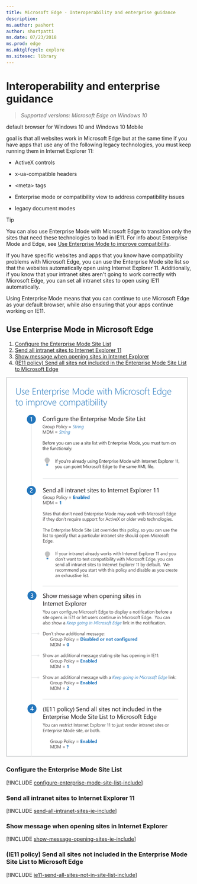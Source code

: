 ```yaml
---
title: Microsoft Edge - Interoperability and enterprise guidance
description: 
ms.author: pashort
author: shortpatti
ms.date: 07/23/2018
ms.prod: edge
ms.mktglfcycl: explore
ms.sitesec: library
---
```


# Interoperability and enterprise guidance
>*Supported versions: Microsoft Edge on Windows 10*  


default browser for Windows 10 and Windows 10 Mobile

goal is that all websites work in Microsoft Edge but at the same time if you have apps that use any of the following legacy technologies, you must keep running them in Internet Explorer 11:

* ActiveX controls

* x-ua-compatible headers

* &lt;meta&gt; tags

* Enterprise mode or compatibility view to address compatibility issues

* legacy document modes


>[!TIP]
>You can also use Enterprise Mode with Microsoft Edge to transition only the sites that need these technologies to load in IE11. For info about Enterprise Mode and Edge, see [Use Enterprise Mode to improve compatibility](emie-to-improve-compatibility.md). 




If you have specific websites and apps that you know have compatibility problems with Microsoft Edge, you can use the Enterprise Mode site list so that the websites automatically open using Internet Explorer 11. Additionally, if you know that your intranet sites aren't going to work correctly with Microsoft Edge, you can set all intranet sites to open using IE11 automatically.

Using Enterprise Mode means that you can continue to use Microsoft Edge as your default browser, while also ensuring that your apps continue working on IE11.

## Use Enterprise Mode in Microsoft Edge

1. [Configure the Enterprise Mode Site List](#configure-the-enterprise-mode-site-list)
2. [Send all intranet sites to Internet Explorer 11](#send-all-intranet-sites-to-internet-explorer-11)
3. [Show message when opening sites in Internet Explorer](#show-message-when-opening-sites-in-internet-explorer)
4. [(IE11 policy) Send all sites not included in the Enterprise Mode Site List to Microsoft Edge](#ie11-policy-send-all-sites-not-included-in-the-enterprise-mode-site-list-to-microsoft-edge)


![Use Enterprise Mode with Microsoft Edge to improve compatibility](../images/use-enterprise-mode-with-microsoft-edge-sm.png)



### Configure the Enterprise Mode Site List
[!INCLUDE [configure-enterprise-mode-site-list-include](../includes/configure-enterprise-mode-site-list-include.md)] 

### Send all intranet sites to Internet Explorer 11
[!INCLUDE [send-all-intranet-sites-ie-include](../includes/send-all-intranet-sites-ie-include.md)]

### Show message when opening sites in Internet Explorer
[!INCLUDE [show-message-opening-sites-ie-include](../includes/show-message-opening-sites-ie-include.md)] 

### (IE11 policy) Send all sites not included in the Enterprise Mode Site List to Microsoft Edge 
[!INCLUDE [ie11-send-all-sites-not-in-site-list-include](../includes/ie11-send-all-sites-not-in-site-list-include.md)] 